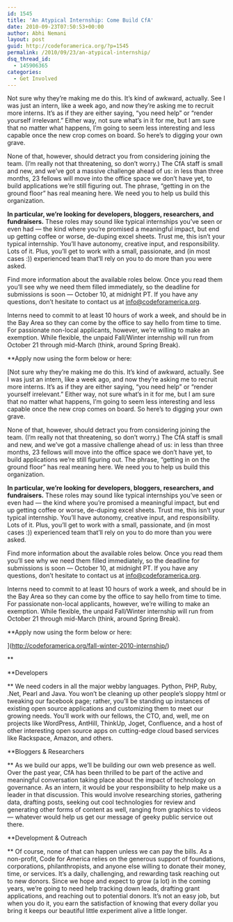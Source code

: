 ```yaml
---
id: 1545
title: 'An Atypical Internship: Come Build CfA'
date: 2010-09-23T07:50:53+00:00
author: Abhi Nemani
layout: post
guid: http://codeforamerica.org/?p=1545
permalink: /2010/09/23/an-atypical-internship/
dsq_thread_id:
  - 145906365
categories:
  - Get Involved
---
```

Not sure why they&#8217;re making me do this. It&#8217;s kind of awkward, actually. See I was just an intern, like a week ago, and now they&#8217;re asking me to recruit more interns. It&#8217;s as if they are either saying, &#8220;you need help&#8221; or &#8220;render yourself irrelevant.&#8221; Either way, not sure what&#8217;s in it for me, but I am sure that no matter what happens, I&#8217;m going to seem less interesting and less capable once the new crop comes on board. So here&#8217;s to digging your own grave.

None of that, however, should detract you from considering joining the team. (I&#8217;m really not that threatening, so don&#8217;t worry.) The CfA staff is small and new, and we&#8217;ve got a massive challenge ahead of us: in less than three months, 23 fellows will move into the office space we don&#8217;t have yet, to build applications we&#8217;re still figuring out. The phrase, &#8220;getting in on the ground floor&#8221; has real meaning here. We need you to help us build this organization.

**In particular, we&#8217;re looking for developers, bloggers, researchers, and fundraisers.** These roles may sound like typical internships you&#8217;ve seen or even had &#8212; the kind where you&#8217;re promised a meaningful impact, but end up getting coffee or worse, de-duping excel sheets. Trust me, this isn&#8217;t your typical internship. You&#8217;ll have autonomy, creative input, and responsibility. Lots of it. Plus, you&#8217;ll get to work with a small, passionate, and (in most cases :)) experienced team that&#8217;ll rely on you to do more than you were asked. <!--more-->

[<img class="size-full wp-image-1626" style="margin-bottom: 5px;" title="tim-screwdriver" src="http://codeforamerica.org/wp-content/uploads/2010/09/tim-screwdriver.png" alt="" align="right" />](http://codeforamerica.org/wp-content/uploads/2010/09/tim-screwdriver.png) 

Find more information about the available roles below. Once you read them you&#8217;ll see why we need them filled immediately, so the deadline for submissions is soon &#8212; October 10, at midnight PT. If you have any questions, don&#8217;t hesitate to contact us at info@codeforamerica.org.

Interns need to commit to at least 10 hours of work a week, and should be in the Bay Area so they can come by the office to say hello from time to time. For passionate non-local applicants, however, we&#8217;re willing to make an exemption. While flexible, the unpaid Fall/Winter internship will run from October 21 through mid-March (think, around Spring Break).

**Apply now using the form below or here:
  
[Not sure why they&#8217;re making me do this. It&#8217;s kind of awkward, actually. See I was just an intern, like a week ago, and now they&#8217;re asking me to recruit more interns. It&#8217;s as if they are either saying, &#8220;you need help&#8221; or &#8220;render yourself irrelevant.&#8221; Either way, not sure what&#8217;s in it for me, but I am sure that no matter what happens, I&#8217;m going to seem less interesting and less capable once the new crop comes on board. So here&#8217;s to digging your own grave.

None of that, however, should detract you from considering joining the team. (I&#8217;m really not that threatening, so don&#8217;t worry.) The CfA staff is small and new, and we&#8217;ve got a massive challenge ahead of us: in less than three months, 23 fellows will move into the office space we don&#8217;t have yet, to build applications we&#8217;re still figuring out. The phrase, &#8220;getting in on the ground floor&#8221; has real meaning here. We need you to help us build this organization.

**In particular, we&#8217;re looking for developers, bloggers, researchers, and fundraisers.** These roles may sound like typical internships you&#8217;ve seen or even had &#8212; the kind where you&#8217;re promised a meaningful impact, but end up getting coffee or worse, de-duping excel sheets. Trust me, this isn&#8217;t your typical internship. You&#8217;ll have autonomy, creative input, and responsibility. Lots of it. Plus, you&#8217;ll get to work with a small, passionate, and (in most cases :)) experienced team that&#8217;ll rely on you to do more than you were asked. <!--more-->

[<img class="size-full wp-image-1626" style="margin-bottom: 5px;" title="tim-screwdriver" src="http://codeforamerica.org/wp-content/uploads/2010/09/tim-screwdriver.png" alt="" align="right" />](http://codeforamerica.org/wp-content/uploads/2010/09/tim-screwdriver.png) 

Find more information about the available roles below. Once you read them you&#8217;ll see why we need them filled immediately, so the deadline for submissions is soon &#8212; October 10, at midnight PT. If you have any questions, don&#8217;t hesitate to contact us at info@codeforamerica.org.

Interns need to commit to at least 10 hours of work a week, and should be in the Bay Area so they can come by the office to say hello from time to time. For passionate non-local applicants, however, we&#8217;re willing to make an exemption. While flexible, the unpaid Fall/Winter internship will run from October 21 through mid-March (think, around Spring Break).

**Apply now using the form below or here:
  
](http://codeforamerica.org/fall-winter-2010-internship/) 
  
** 
  
**Developers
  
** We need coders in all the major webby languages. Python, PHP, Ruby, .Net, Pearl and Java. You won&#8217;t be cleaning up other people&#8217;s sloppy html or tweaking our facebook page; rather, you&#8217;ll be standing up instances of existing open source applications and customizing them to meet our growing needs. You&#8217;ll work with our fellows, the CTO, and, well, me on projects like WordPress, AntHill, ThinkUp, Joget, Confluence, and a host of other interesting open source apps on cutting-edge cloud based services like Rackspace, Amazon, and others.

**Bloggers & Researchers
  
** As we build our apps, we&#8217;ll be building our own web presence as well. Over the past year, CfA has been thrilled to be part of the active and meaningful conversation taking place about the impact of technology on governance. As an intern, it would be your responsibility to help make us a leader in that discussion. This would involve researching stories, gathering data, drafting posts, seeking out cool technologies for review and generating other forms of content as well, ranging from graphics to videos &#8212; whatever would help us get our message of geeky public service out there.

**Development & Outreach
  
** Of course, none of that can happen unless we can pay the bills. As a non-profit, Code for America relies on the generous support of foundations, corporations, philanthropists, and anyone else willing to donate their money, time, or services. It&#8217;s a daily, challenging, and rewarding task reaching out to new donors. Since we hope and expect to grow (a lot) in the coming years, we&#8217;re going to need help tracking down leads, drafting grant applications, and reaching out to potential donors. It&#8217;s not an easy job, but when you do it, you earn the satisfaction of knowing that every dollar you bring it keeps our beautiful little experiment alive a little longer.